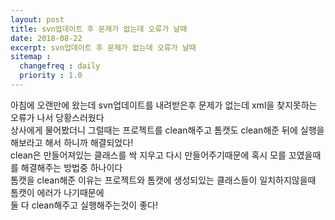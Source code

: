 ```yaml
---
layout: post
title: svn업데이트 후 문제가 없는데 오류가 날때
date: 2018-08-22
excerpt: svn업데이트 후 문제가 없는데 오류가 날때
sitemap :
  changefreq : daily
  priority : 1.0
---
```


<div>
  <p>
    아침에 오랜만에 왔는데 svn업데이트를 내려받은후 문제가 없는데 xml을 찾지못하는 오류가 나서 당황스러웠다<br/>
    상사에게 물어봤더니 그럴때는 프로젝트를 clean해주고 톰캣도 clean해준 뒤에 실행을 해보라고 해서 하니까 해결되었다!<br/>
    clean은 만들어져있는 클래스를 싹 지우고 다시 만들어주기때문에 혹시 모를 꼬였을때를 해결해주는 방법중 하나이다<br/>
    톰캣을 clean해준 이유는 프로젝트와 톰캣에 생성되있는 클래스들이 일치하지않을때 톰캣이 에러가 나기때문에 <br/>
    둘 다 clean해주고 실행해주는것이 좋다!
  </p>
</div>
